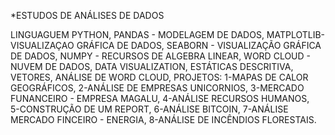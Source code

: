 *ESTUDOS DE ANÁLISES DE DADOS

LINGUAGUEM PYTHON,
PANDAS - MODELAGEM DE DADOS,
MATPLOTLIB- VISUALIZAÇAO GRÁFICA DE DADOS,
SEABORN - VISUALIZAÇÃO GRÁFICA DE DADOS,
NUMPY - RECURSOS DE ALGEBRA LINEAR,
WORD CLOUD - NUVEM DE DADOS,
DATA VISUALIZATION,
ESTÁTICAS DESCRITIVA,
VETORES,
ANÁLISE DE WORD CLOUD,
PROJETOS:
1-MAPAS DE CALOR GEOGRÁFICOS,
2-ANÁLISE DE EMPRESAS UNICORNIOS,
3-MERCADO FUNANCEIRO - EMPRESA MAGALU,
4-ANÁLISE RECURSOS HUMANOS,       
5-CONSTRUÇÃO DE UM  REPORT,
6-ANÁLISE BITCOIN,
7-ANÁLISE MERCADO FINCEIRO - ENERGIA,
8-ANÁLISE DE INCÊNDIOS FLORESTAIS.
